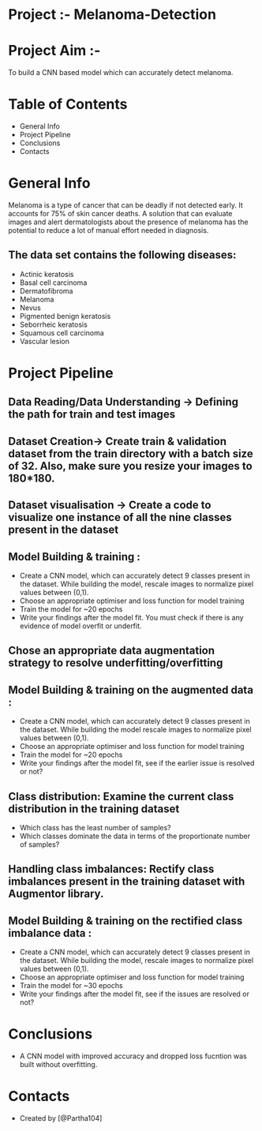 # Project :- Melanoma-Detection
# Project Aim :-
To build a CNN based model which can accurately detect melanoma. 

# Table of Contents
- General Info
- Project Pipeline
- Conclusions
- Contacts

# General Info
Melanoma is a type of cancer that can be deadly if not detected early. It accounts for 75% of skin cancer deaths. A solution that can evaluate images and alert dermatologists about the presence of melanoma has the potential to reduce a lot of manual effort needed in diagnosis.

## The data set contains the following diseases:

- Actinic keratosis
- Basal cell carcinoma
- Dermatofibroma
- Melanoma
- Nevus
- Pigmented benign keratosis
- Seborrheic keratosis
- Squamous cell carcinoma
- Vascular lesion

# Project Pipeline
## Data Reading/Data Understanding → Defining the path for train and test images 
## Dataset Creation→ Create train & validation dataset from the train directory with a batch size of 32. Also, make sure you resize your images to 180*180.
## Dataset visualisation → Create a code to visualize one instance of all the nine classes present in the dataset 
## Model Building & training : 
- Create a CNN model, which can accurately detect 9 classes present in the dataset. While building the model, rescale images to normalize pixel values between (0,1).
- Choose an appropriate optimiser and loss function for model training
- Train the model for ~20 epochs
- Write your findings after the model fit. You must check if there is any evidence of model overfit or underfit.
## Chose an appropriate data augmentation strategy to resolve underfitting/overfitting 
## Model Building & training on the augmented data :
- Create a CNN model, which can accurately detect 9 classes present in the dataset. While building the model rescale images to normalize pixel values between (0,1).
- Choose an appropriate optimiser and loss function for model training
- Train the model for ~20 epochs
- Write your findings after the model fit, see if the earlier issue is resolved or not?
## Class distribution: Examine the current class distribution in the training dataset 
- Which class has the least number of samples?
- Which classes dominate the data in terms of the proportionate number of samples?
## Handling class imbalances: Rectify class imbalances present in the training dataset with Augmentor library.
## Model Building & training on the rectified class imbalance data :
- Create a CNN model, which can accurately detect 9 classes present in the dataset. While building the model, rescale images to normalize pixel values between (0,1).
- Choose an appropriate optimiser and loss function for model training
- Train the model for ~30 epochs
- Write your findings after the model fit, see if the issues are resolved or not?

# Conclusions
- A CNN model with improved accuracy and dropped loss fucntion was built without overfitting.

# Contacts
- Created by [@Partha104]
